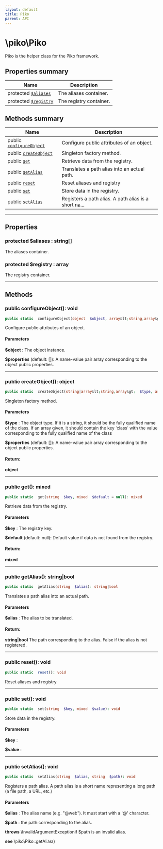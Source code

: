 ```yaml
---
layout: default
title: Piko
parent: API
---
```




# \piko\Piko

Piko is the helper class for the Piko framework.








## Properties summary

| Name | Description |
|------|-------------|
| protected [`$aliases`](#property_aliases) | The aliases container.  |
| protected [`$registry`](#property_registry) | The registry container.  |


## Methods summary

| Name | Description |
|------|-------------|
| public [`configureObject`](#method_configureObject) | Configure public attributes of an object.  |
| public [`createObject`](#method_createObject) | Singleton factory method.  |
| public [`get`](#method_get) | Retrieve data from the registry.  |
| public [`getAlias`](#method_getAlias) | Translates a path alias into an actual path.  |
| public [`reset`](#method_reset) | Reset aliases and registry  |
| public [`set`](#method_set) | Store data in the registry.  |
| public [`setAlias`](#method_setAlias) | Registers a path alias. A path alias is a short na... |


-----


## Properties


<a name="property_aliases"></a>
### protected **$aliases** : string[]
The aliases container.






<a name="property_registry"></a>
### protected **$registry** : array
The registry container.





-----

## Methods




<a name="method_configureObject"></a>
### public **configureObject()**: void

```php
public static  configureObject(object  $object, array&lt;string,array&gt;  $properties = []): void
```

Configure public attributes of an object.



#### Parameters
**$object** :
The object instance.

**$properties**  (default: []):
A name-value pair array corresponding to the object public properties.






-----



<a name="method_createObject"></a>
### public **createObject()**: object

```php
public static  createObject(string|array&lt;string,array&gt;  $type, array&lt;string,array&gt;  $properties = []): object
```

Singleton factory method.



#### Parameters
**$type** :
The object type.
If it is a string, it should be the fully qualified name of the class.
If an array given, it should contain the key 'class' with the value corresponding
to the fully qualified name of the class

**$properties**  (default: []):
A name-value pair array corresponding to the object public properties.






#### Return:
**object**


-----



<a name="method_get"></a>
### public **get()**: mixed

```php
public static  get(string  $key, mixed  $default = null): mixed
```

Retrieve data from the registry.



#### Parameters
**$key** :
The registry key.

**$default**  (default: null):
Default value if data is not found from the registry.






#### Return:
**mixed**


-----



<a name="method_getAlias"></a>
### public **getAlias()**: string|bool

```php
public static  getAlias(string  $alias): string|bool
```

Translates a path alias into an actual path.



#### Parameters
**$alias** :
The alias to be translated.






#### Return:
**string|bool**
The path corresponding to the alias. False if the alias is not registered.

-----



<a name="method_reset"></a>
### public **reset()**: void

```php
public static  reset(): void
```

Reset aliases and registry








-----



<a name="method_set"></a>
### public **set()**: void

```php
public static  set(string  $key, mixed  $value): void
```

Store data in the registry.



#### Parameters
**$key** :


**$value** :







-----



<a name="method_setAlias"></a>
### public **setAlias()**: void

```php
public static  setAlias(string  $alias, string  $path): void
```

Registers a path alias.
A path alias is a short name representing a long path (a file path, a URL, etc.)


#### Parameters
**$alias** :
The alias name (e.g. "@web"). It must start with a '@' character.

**$path** :
the path corresponding to the alias.




**throws**  \InvalidArgumentExceptionif $path is an invalid alias.

**see**  \piko\Piko::getAlias()



